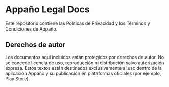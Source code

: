 # Appaño Legal Docs

Este repositorio contiene las Políticas de Privacidad y los Términos y Condiciones de Appaño.

## Derechos de autor

Los documentos aquí incluidos están protegidos por derechos de autor. No se concede licencia de uso, reproducción ni distribución salvo autorización expresa. Estos textos están destinados exclusivamente al uso dentro de la aplicación Appaño y su publicación en plataformas oficiales (por ejemplo, Play Store).
